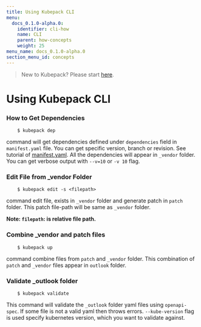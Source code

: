 ```yaml
---
title: Using Kubepack CLI
menu:
  docs_0.1.0-alpha.0:
    identifier: cli-how
    name: CLI
    parent: how-concepts
    weight: 25
menu_name: docs_0.1.0-alpha.0
section_menu_id: concepts
---
```


> New to Kubepack? Please start [here](/docs/0.1.0-alpha.0/concepts/README).

# Using Kubepack CLI

### How to Get Dependencies

```console
    $ kubepack dep
```
command will get dependencies defined under `dependencies` field in `manifest.yaml` file. You can get specific version, branch or revision.
See tutorial of [manifest.yaml](/docs/0.1.0-alpha.0/guides/manifest). All the dependencies will appear in `_vendor` folder.
You can get verbose output with `--v=10` or `-v 10` flag.

### Edit File from _vendor Folder
```console
    $ kubepack edit -s <filepath>
```
command edit file, exists in `_vendor` folder and generate patch in `patch` folder.
This patch file-path will be same as `_vendor` folder.

**Note: `filepath`: is relative file path.**

### Combine _vendor and patch files

```console
    $ kubepack up
```
command combine files from `patch` and `_vendor` folder. This combination of `patch` and `_vendor` files appear in `outlook` folder.

### Validate _outlook folder

```console
    $ kubepack validate
```
This command will validate the `_outlook` folder yaml files using `openapi-spec`.
If some file is not a valid yaml then throws errors. `--kube-version` flag is used specify kubernetes version, which you want to validate against.